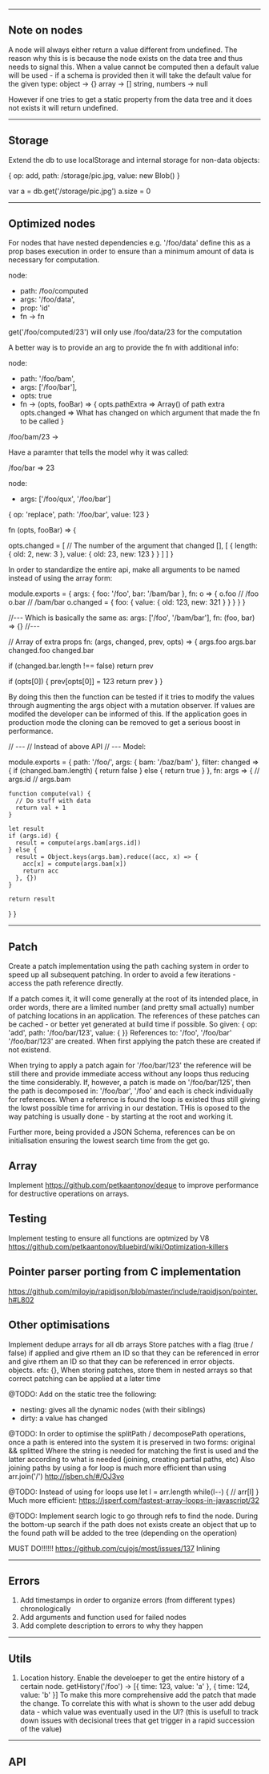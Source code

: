 
-----
Note on nodes
-----
A node will always either return a value different from undefined.
The reason why this is is because the node exists on the data tree
and thus needs to signal this. When a value cannot be computed 
then a default value will be used - if a schema is provided then
it will take the default value for the given type:
object -> {}
array -> []
string, numbers -> null

However if one tries to get a static property from the data tree
and it does not exists it will return undefined.

----
Storage
----
Extend the db to use localStorage and internal storage for non-data objects:

{
  op: add,
  path: /storage/pic.jpg,
  value: new Blob()
}

var a = db.get('/storage/pic.jpg')
a.size = 0


----
Optimized nodes
----
For nodes that have nested dependencies e.g. '/foo/data' define this as a 
prop bases execution in order to ensure than a minimum amount of data is
necessary for computation.

node:
- path: /foo/computed
- args: '/foo/data',
- prop: 'id'
- fn -> fn

get('/foo/computed/23') will only use /foo/data/23 for the computation

A better way is to provide an arg to provide the fn with additional info:

node:
- path: '/foo/bam',
- args: ['/foo/bar'],
- opts: true
- fn -> (opts, fooBar) => {
  opts.pathExtra => Array() of path extra
  opts.changed => What has changed on which argument that made the fn
  to be called
}

/foo/bam/23 ->

Have a paramter that tells the model why it was called:

/foo/bar => 23

node:
- args: ['/foo/qux', '/foo/bar']

{ op: 'replace', path: '/foo/bar', value: 123 }

fn (opts, fooBar) => {

  opts.changed = [
    // The number of the argument that changed
    [], [ {
      length: {
        old: 2,
        new: 3
      },
      value: {
        old: 23,
        new: 123
      }
    } ]
  ]
}

In order to standardize the entire api, make all arguments to be named instead of using the
array form:

module.exports = {
  args: {
    foo: '/foo',
    bar: '/bam/bar
  },
  fn: o => {
    o.foo // /foo
    o.bar // /bam/bar
    o.changed = { foo: { value: { old: 123, new: 321 } } }
  }
}

//---
Which is basically the same as:
args: ['/foo', '/bam/bar'],
fn: (foo, bar) => {}
//---

// Array of extra props
fn: (args, changed, prev, opts) => {
  args.foo
  args.bar
  changed.foo
  changed.bar

  if (changed.bar.length !== false) return prev

  if (opts[0]) {
    prev[opts[0]] = 123
    return prev
  }
}

By doing this then the function can be tested if it tries to modify the values through augmenting the
args object with a mutation observer.
If values are modifed the developer can be informed of this. If the application goes in production mode the cloning can be removed
to get a serious boost in performance.

// ---
// Instead of above API
// ---
Model:

module.exports = {
  path: '/foo/<id>',
  args: {
    bam: '/baz/bam'
  },
  filter: changed => {
    if (changed.bam.length) {
      return false
    } else {
      return true
    }
  },
  fn: args => {
    // args.id
    // args.bam

    function compute(val) {
      // Do stuff with data
      return val + 1
    }

    let result
    if (args.id) {
      result = compute(args.bam[args.id])
    } else {
      result = Object.keys(args.bam).reduce((acc, x) => {
        acc[x] = compute(args.bam[x])
        return acc
      }, {})
    }

    return result
  }
}

----
Patch
----
Create a patch implementation using the path caching system in order
to speed up all subsequent patching.
In order to avoid a few iterations - access the path reference directly.

If a patch comes it, it will come generally at the root of its intended
place, in order words, there are a limited number (and pretty small actually)
number of patching locations in an application. The references of these
patches can be cached - or better yet generated at build time if possible.
So given:
{ op: 'add', path: '/foo/bar/123', value: { }}
References to:
'/foo',
'/foo/bar'
'/foo/bar/123'
are created. When first applying the patch these are created if not existend.

When trying to apply a patch again for '/foo/bar/123' the reference will be still
there and provide immediate access without any loops thus reducing the time considerably.
If, however, a patch is made on '/foo/bar/125', then the path is decomposed in:
'/foo/bar',
'/foo'
and each is check individually for references. When a reference is found the loop is
existed thus still giving the lowst possible time for arriving in our destation.
THis is oposed to the way patching is usually done - by starting at the root and
working it.

Further more, being provided a JSON Schema, references can be on initialisation
ensuring the lowest search time from the get go.

Array
----
Implement https://github.com/petkaantonov/deque to improve performance
for destructive operations on arrays.

Testing
----
Implement testing to ensure all functions are optmized by V8
https://github.com/petkaantonov/bluebird/wiki/Optimization-killers

Pointer parser porting from C implementation
----
https://github.com/miloyip/rapidjson/blob/master/include/rapidjson/pointer.h#L802


Other optimisations
----
Implement dedupe arrays for all db arrays
Store patches with a flag (true / false) if applied
and give rthem an ID so that they can be referenced in error
and give rthem an ID so that they can be referenced in error
objects.
objects.
efs: {},
When storing patches, store them in nested arrays
so that correct patching can be applied at a later time

@TODO: Add on the static tree the following:
- nesting: gives all the dynamic nodes (with their siblings)
- dirty: a value has changed

@TODO: In order to optimise the splitPath / decomposePath
operations, once a path is entered into the system it is
preserved in two forms: original && splitted
Where the string is needed for matching the first is used
and the latter according to what is needed (joining,
creating partial paths, etc)
Also joining paths by using a for loop is much more
efficient than using arr.join('/')
http://jsben.ch/#/OJ3vo

@TODO: Instead of using for loops use 
let l = arr.length
while(l--) {
 // arr[l]
}
Much more efficient:
https://jsperf.com/fastest-array-loops-in-javascript/32

@TODO: Implement search logic to go through refs
to find the node. During the bottom-up search if the
path does not exists create an object that up to
the found path will be added to the tree (depending
on the operation)

MUST DO!!!!!!
https://github.com/cujojs/most/issues/137
Inlining

------
Errors
------

1. Add timestamps in order to organize errors (from different types) chronologically
2. Add arguments and function used for failed nodes
3. Add complete description to errors to why they happen


-----
Utils
-----
1. Location history. Enable the develoeper to get the entire history of a certain node.
   getHistory('/foo') -> [{ time: 123, value: 'a' }, { time: 124, value: 'b' }]
   To make this more comprehensive add the patch that made the change.
   To correlate this with what is shown to the user add debug data - which value was 
   eventually used in the UI? (this is usefull to track down
   issues with decisional trees that get trigger in a rapid succession of the value)

-----
API
-----


